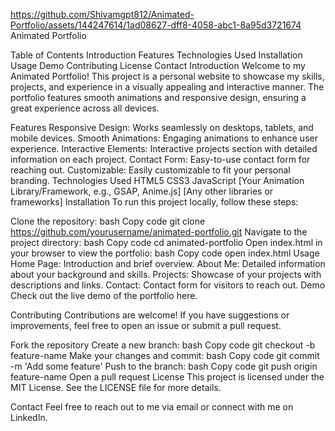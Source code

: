 https://github.com/Shivamgpt812/Animated-Portfolio/assets/144247614/1ad08627-dff8-4058-abc1-8a95d3721674
Animated Portfolio

Table of Contents
Introduction
Features
Technologies Used
Installation
Usage
Demo
Contributing
License
Contact
Introduction
Welcome to my Animated Portfolio! This project is a personal website to showcase my skills, projects, and experience in a visually appealing and interactive manner. The portfolio features smooth animations and responsive design, ensuring a great experience across all devices.

Features
Responsive Design: Works seamlessly on desktops, tablets, and mobile devices.
Smooth Animations: Engaging animations to enhance user experience.
Interactive Elements: Interactive projects section with detailed information on each project.
Contact Form: Easy-to-use contact form for reaching out.
Customizable: Easily customizable to fit your personal branding.
Technologies Used
HTML5
CSS3
JavaScript
[Your Animation Library/Framework, e.g., GSAP, Anime.js]
[Any other libraries or frameworks]
Installation
To run this project locally, follow these steps:

Clone the repository:
bash
Copy code
git clone https://github.com/yourusername/animated-portfolio.git
Navigate to the project directory:
bash
Copy code
cd animated-portfolio
Open index.html in your browser to view the portfolio:
bash
Copy code
open index.html
Usage
Home Page: Introduction and brief overview.
About Me: Detailed information about your background and skills.
Projects: Showcase of your projects with descriptions and links.
Contact: Contact form for visitors to reach out.
Demo
Check out the live demo of the portfolio here.

Contributing
Contributions are welcome! If you have suggestions or improvements, feel free to open an issue or submit a pull request.

Fork the repository
Create a new branch:
bash
Copy code
git checkout -b feature-name
Make your changes and commit:
bash
Copy code
git commit -m 'Add some feature'
Push to the branch:
bash
Copy code
git push origin feature-name
Open a pull request
License
This project is licensed under the MIT License. See the LICENSE file for more details.

Contact
Feel free to reach out to me via email or connect with me on LinkedIn.

